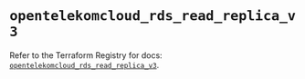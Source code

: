 # `opentelekomcloud_rds_read_replica_v3`

Refer to the Terraform Registry for docs: [`opentelekomcloud_rds_read_replica_v3`](https://registry.terraform.io/providers/opentelekomcloud/opentelekomcloud/1.35.15/docs/resources/rds_read_replica_v3).
